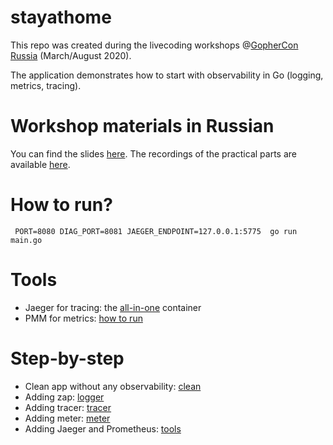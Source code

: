 # stayathome

This repo was created during the livecoding workshops @[GopherCon Russia](https://www.gophercon-russia.ru/en)
(March/August 2020).

The application demonstrates how to start with observability in Go
(logging, metrics, tracing).

# Workshop materials in Russian

You can find the slides [here](http://bit.ly/observability-aug).
The recordings of the practical parts are available [here](https://www.youtube.com/playlist?list=PLyF2SpuGmalvFzvmGnMZGvxbxIZNnAN0S).

# How to run?

```
 PORT=8080 DIAG_PORT=8081 JAEGER_ENDPOINT=127.0.0.1:5775  go run main.go
```

# Tools

- Jaeger for tracing: the [all-in-one](https://www.jaegertracing.io/docs/1.18/getting-started/) container
- PMM for metrics: [how to run](https://github.com/AlekSi/pmm-workshop)

# Step-by-step

- Clean app without any observability: [clean](https://github.com/rumyantseva/stayathome/tree/clean)
- Adding zap: [logger](https://github.com/rumyantseva/stayathome/tree/logger)
- Adding tracer: [tracer](https://github.com/rumyantseva/stayathome/tree/tracer)
- Adding meter: [meter](https://github.com/rumyantseva/stayathome/tree/meter)
- Adding Jaeger and Prometheus: [tools](https://github.com/rumyantseva/stayathome/tree/tools)
